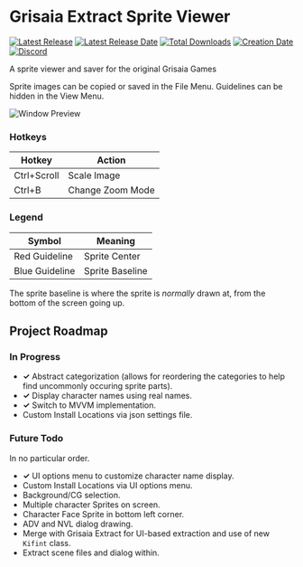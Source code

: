 # Grisaia Extract Sprite Viewer

[![Latest Release](https://img.shields.io/github/release-pre/trigger-death/GrisaiaSpriteViewer.svg?style=flat&label=version)](https://github.com/trigger-death/GrisaiaSpriteViewer/releases/latest)
[![Latest Release Date](https://img.shields.io/github/release-date-pre/trigger-death/GrisaiaSpriteViewer.svg?style=flat&label=released)](https://github.com/trigger-death/GrisaiaSpriteViewer/releases/latest)
[![Total Downloads](https://img.shields.io/github/downloads/trigger-death/GrisaiaSpriteViewer/total.svg?style=flat)](https://github.com/trigger-death/GrisaiaSpriteViewer/releases)
[![Creation Date](https://img.shields.io/badge/created-january%202019-A642FF.svg?style=flat)](https://github.com/trigger-death/GrisaiaSpriteViewer/commit/d198e42a6b3193d435c0c804407c50d383bd3de8)
[![Discord](https://img.shields.io/discord/436949335947870238.svg?style=flat&logo=discord&label=chat&colorB=7389DC&link=https://discord.gg/vB7jUbY)](https://discord.gg/vB7jUbY)

A sprite viewer and saver for the original Grisaia Games

Sprite images can be copied or saved in the File Menu. Guidelines can be hidden in the View Menu.

![Window Preview](https://i.imgur.com/k6pBIQC.png)

### Hotkeys

| Hotkey | Action |
| --- | --- |
| Ctrl+Scroll | Scale Image |
| Ctrl+B | Change Zoom Mode |

### Legend

| Symbol | Meaning |
| --- | --- |
| Red Guideline | Sprite Center |
| Blue Guideline | Sprite Baseline |

The sprite baseline is where the sprite is *normally* drawn at, from the bottom of the screen going up.

## Project Roadmap

### In Progress

* **✓** Abstract categorization (allows for reordering the categories to help find uncommonly occuring sprite parts).
* **✓** Display character names using real names.
* **✓** Switch to MVVM implementation.
* Custom Install Locations via json settings file.

### Future Todo

In no particular order.

* **✓** UI options menu to customize character name display.
* Custom Install Locations via UI options menu.
* Background/CG selection.
* Multiple character Sprites on screen.
* Character Face Sprite in bottom left corner.
* ADV and NVL dialog drawing.
* Merge with Grisaia Extract for UI-based extraction and use of new `Kifint` class.
* Extract scene files and dialog within.
